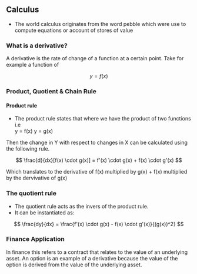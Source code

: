 ## Calculus
- The world calculus originates from the word pebble which were use to compute equations or account of stores of value

### What is a derivative? 
A derivative is the rate of change of a function at a certain point. Take for example a function of

$$
y = f(x)
$$

### Product, Quotient & Chain Rule
#### Product rule
- The product rule states that where we have the product of two functions i.e   
y = f(x)
y = g(x)

Then the change in Y with respect to changes in X can be calculated using the following rule.

$$
\frac{d}{dx}[f(x) \cdot g(x)] = f'(x) \cdot g(x) + f(x) \cdot g'(x)
$$

Which translates to the derivative of f(x) multiplied by g(x) + f(x) multiplied by the dervivative of g(x)


### The quotient rule
- The quotient rule acts as the invers of the product rule.
- It can be instantiated as:

$$
\frac{dy}{dx} = \frac{f'(x) \cdot g(x) - f(x) \cdot g'(x)}{(g(x))^2}
$$





### Finance Application
In finance this refers to a contract that relates to the value of an underlying asset. An option is an example of a derivative because the value of the option is derived from the value of the underlying asset.
